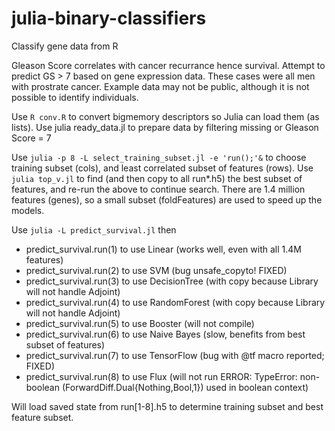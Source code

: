 # julia-binary-classifiers
Classify gene data from R

Gleason Score correlates with cancer recurrance hence survival. Attempt to predict GS > 7 based on gene expression data. These cases were all men with prostrate cancer. Example data may not be public, although it is not possible to identify individuals.

Use `R conv.R` to convert bigmemory descriptors so Julia can load them (as lists).
Use julia ready_data.jl to prepare data by filtering missing or Gleason Score = 7

Use `julia -p 8 -L select_training_subset.jl -e 'run();'&` to choose training subset (cols), and least correlated subset of features (rows).
Use `julia top_v.jl` to find (and then copy to all run*.h5) the best subset of features, and re-run the above to continue search.
There are 1.4 million features (genes), so a small subset (foldFeatures) are used to speed up the models.

Use `julia -L predict_survival.jl` then
- predict_survival.run(1) to use Linear (works well, even with all 1.4M features)
- predict_survival.run(2) to use SVM (bug unsafe_copyto! FIXED)
- predict_survival.run(3) to use DecisionTree (with copy because Library will not handle Adjoint)
- predict_survival.run(4) to use RandomForest (with copy because Library will not handle Adjoint)
- predict_survival.run(5) to use Booster (will not compile)
- predict_survival.run(6) to use Naive Bayes (slow, benefits from best subset of features)
- predict_survival.run(7) to use TensorFlow (bug with @tf macro reported; FIXED)
- predict_survival.run(8) to use Flux (will not run ERROR: TypeError: non-boolean (ForwardDiff.Dual{Nothing,Bool,1}) used in boolean context)
 
Will load saved state from run[1-8].h5 to determine training subset and best feature subset.
